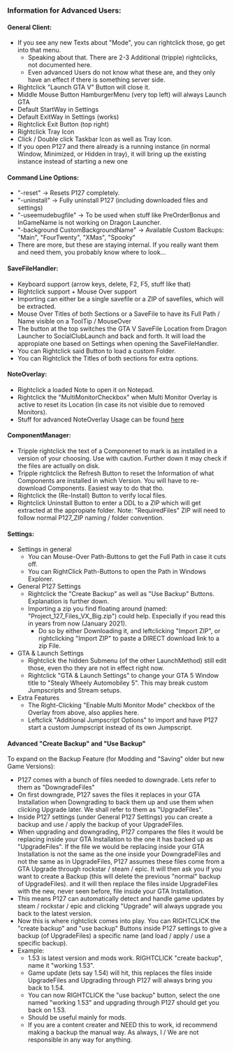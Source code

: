 ﻿### Information for Advanced Users:


	
#### General Client:
* If you see any new Texts about "Mode", you can rightclick those, go get into that menu.
  * Speaking about that. There are 2-3 Additional (tripple) rightclicks, not documented here. 
  * Even advanced Users do not know what these are, and they only have an effect if there is something server side.
* Rightclick "Launch GTA V" Button will close it. 
* Middle Mouse Button HamburgerMenu (very top left) will always Launch GTA
* Default StartWay in Settings
* Default ExitWay in Settings (works)
* Rightclick Exit Button (top right)
* Rightclick Tray Icon
* Click / Double click Taskbar Icon as well as Tray Icon.
* If you open P127 and there already is a running instance (in normal Window, Minimized, or Hidden in tray), it will bring up the existing instance instead of starting a new one

#### Command Line Options:
* "-reset" -> Resets P127 completely.
* "-uninstall" -> Fully uninstall P127 (including downloaded files and settings)
* "-useemudebugfile" -> To be used when stuff like PreOrderBonus and InGameName is not working on Dragon Launcher.
* "-background CustomBackgroundName" -> Available Custom Backups: "Main", "FourTwenty", "XMas", "Spooky"
* There are more, but these are staying internal. If you really want them and need them, you probably know where to look...

#### SaveFileHandler:
* Keyboard support (arrow keys, delete, F2, F5, stuff like that)
* Rightclick support + Mouse Over support
* Importing can either be a single savefile or a ZIP of savefiles, which will be extracted.
* Mouse Over Titles of both Sections or a SaveFile to have its Full Path / Name visible on a ToolTip / MouseOver
* The button at the top switches the GTA V SaveFile Location from Dragon Launcher to SocialClubLaunch and back and forth. It will load the appropiate one based on Settings when opening the SaveFileHandler.
* You can Rightclick said Button to load a custom Folder.
* You can Rightclick the Titles of both sections for extra options.

#### NoteOverlay:
* Rightclick a loaded Note to open it on Notepad.
* Rightclick the "MultiMonitorCheckbox" when Multi Monitor Overlay is active to reset its Location (in case its not visible due to removed Monitors).
* Stuff for advanced NoteOverlay Usage can be found [here](AdvancedNotefile.md)

#### ComponentManager:
* Tripple rightclick the text of a Componenet to mark is as installed in a version of your choosing. Use with caution. Further down it may check if the files are actually on disk.
* Tripple rightclick the Refresh Button to reset the Information of what Components are installed in which Version. You will have to re-download Components. Easiest way to do that tho.
* Rightclick the (Re-Install) Button to verify local files.
* Rightclick Uninstall Button to enter a DDL to a ZIP which will get extracted at the appropiate folder. Note: "RequiredFiles" ZIP will need to follow normal P127_ZIP naming / folder convention.

#### Settings:
* Settings in general
  * You can Mouse-Over Path-Buttons to get the Full Path in case it cuts off. 
  * You can RightClick Path-Buttons to open the Path in Windows Explorer.
* General P127 Settings
  * Rightclick the "Create Backup" as well as "Use Backup" Buttons. Explanation is further down.
  * Importing a zip you find floating around (named: "Project_127_Files_VX_Big.zip") could help. Especially if you read this in years from now (January 2021).
    * Do so by either Downloading it, and leftclicking "Import ZIP", or rightclicking "Import ZIP" to paste a DIRECT download link to a zip File.
* GTA & Launch Settings
  * Rightclick the hidden Submenu (of the other LaunchMethod) still edit those, even tho they are not in effect right now.
  * Rightclick "GTA & Launch Settings" to change your GTA 5 Window title to "Stealy Wheely Automobiley 5". This may break custom Jumpscripts and Stream setups.
* Extra Features
  * The Right-Clicking "Enable Multi Monitor Mode" checkbox of the Overlay from above, also applies here.
  * Leftclick "Additional Jumpscript Options" to import and have P127 start a custom Jumpscript instead of its own Jumpscript.

#### Advanced "Create Backup" and "Use Backup"

To expand on the Backup Feature (for Modding and "Saving" older but new Game Versions): 

* P127 comes with a bunch of files needed to downgrade. Lets refer to them as "DowngradeFiles"
* On first downgrade, P127 saves the files it replaces in your GTA Installation when Downgrading to back them up and use them when clicking Upgrade later. We shall refer to them as "UpgradeFiles".
* Inside P127 settings (under General P127 Settings) you can create a backup and use / apply the backup of your UpgradeFiles.
* When upgrading and downgrading, P127 compares the files it would be replacing inside your GTA Installation to the one it has backed up as "UpgradeFiles". If the file we would be replacing inside your GTA Installation is not the same as the one inside your DowngradeFiles and not the same as in UpgradeFiles, P127 assumes these files come from a GTA Upgrade through rockstar / steam / epic. It will then ask you if you want to create a Backup (this will delete the previous "normal" backup of UpgradeFiles). and it will then replace the files inside UpgradeFiles with the new, never seen before, file inside your GTA Installation.
* This means P127 can automatically detect and handle game updates by steam / rockstar / epic and clicking "Upgrade" will always upgrade you back to the latest version.
* Now this is where rightclick comes into play. You can RIGHTCLICK the "create backup" and "use backup" Buttons inside P127 settings to give a backup (of UpgradeFiles) a specific name (and load / apply / use a specific backup).
* Example:
  * 1.53 is latest version and mods work. RIGHTCLICK "create backup", name it "working 1.53".
  * Game update (lets say 1.54) will hit, this replaces the files inside UpgradeFiles and Upgrading through P127 will always bring you back to 1.54.
  * You can now RIGHTCLICK the "use backup" button, select the one named "working 1.53" and upgrading through P127 should get you back on 1.53.
  * Should be useful mainly for mods. 
  * If you are a content creater and NEED this to work, id recommend making a backup the manual way. As always, I / We are not responsible in any way for anything.


